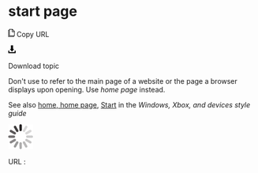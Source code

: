 # start page

![Copy URL](media/start-page/Copy.png)
Copy URL

![Download](media/start-page/Download.png)

Download topic

Don't use to refer to the main page of a website or the page a browser displays upon opening. Use *home page* instead.

See also [home, home page](https://worldready.cloudapp.net/Styleguide/Read?id=2700&topicid=33965), [Start](https://worldready.cloudapp.net/Styleguide/Read?id=2547&topicid=16747) in the *Windows, Xbox, and devices style guide*

![In progress](media/start-page/activity-large.gif)

URL :
